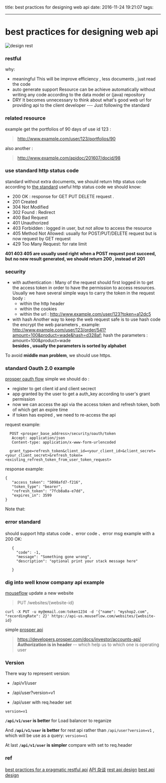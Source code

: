 title: best practices for designing  web api
date: 2016-11-24 19:21:07
tags:

---
# best practices for designing web api

![design rest](https://betimdrenica.files.wordpress.com/2015/03/api2.png)

### restful

why:
 - meaningful
This will be improve efficiency , less documents , just read the code 
 - auto generate support
Resource can be achieve automatically without writing any code  according to the data model or (java) repository 
 - DRY 
It becomes unnecessary to think about what's good web url for providing api to the client developer --- Just following the standard

### related resource
example get the portfolios of 90 days of use id 123 :
>  http://www.example.com/user/123/portfolios/90 

also another :
>  http://www.example.com/apidoc/201607/docid/98

### use standard http status code
standard without extra documents, we should return http status code according to [the standard](https://en.wikipedia.org/wiki/List_of_HTTP_status_codes)
useful http status code we should know: 
 - 200 OK :  response for GET PUT DELETE request . 
 - 201 Created
 - 304 Not Modified
 - 302 Found : Redirect
 - 400 Bad Request
 - 401 Unauthorized
 - 403 Forbidden : logged in user, but not allow to access the resource
 - 405 Method Not Allowed: usually for POST/PUT/DELETE request but is now request by GET request
 - 429 Too Many Request: for rate limit

**401 403 405 are usually used right**
**when a POST request  post succeed, but no new result generated, we should return 200 , instead of 201**

### security
 - with authentication :
 Many of the request should first logged in to get the access token in order to have the  permission to access resources. Usually  we have several simple ways to carry the token in the request body :
   - within the http header
   - within the cookies 
   - within the url : http://www.example.com/user/123?token=a12dc5
 - with hash
Another way to keep the web request safe is to use hash code the encrypt the web parameters , example:  http://www.example.com/user/123/order/541?amount=100&product=wade&hash=d328af;
hash the parameters : amount=100&product=wade  
**besides , usually the parameters is sorted by alphabet**

To avoid **middle man problem**, we should use https.
 
### standard Oauth 2.0 example

[prosper oauth flow](https://developers.prosper.com/docs/authenticating-with-oauth-2-0/authorization-key-flow/)
simple we should do :
  - register to get client id and client secrect
  - app granted by the user to get a auth_key according to user's grant permission
  - now we can access the api via the access token and refresh token, both of which get an expire time
  - if token has expired , we need to re-access the api

request example:

```
  POST <prosper_base_address>/security/oauth/token
   Accept: application/json
   Content-type: application/x-www-form-urlencoded

  grant_type=refresh_token&client_id=<your_client_id>&client_secret=<your_client_secret>&refresh_token=<existing_refresh_token_from_user_token_request>
```

response example:

```
{
   "access_token": "5098afd7-f216",
   "token_type": "bearer",
   "refresh_token": "7fcb8a8a-e7dd",
   "expires_in": 3599
}
```


Note that:  

### error standard
 should support http status code 、error code 、error msg
 example with a 200 OK:
 

```
   {
     "code": -1,
     "message": "Something gone wrong",
     "description": "optional print your stack message here"

   }
```
### dig into well know company api example
[mouseflow](https://api-docs.mouseflow.com/?shell#update-website-details) 
update a new website 

> PUT /websites/{website-id}

```
curl -X PUT -u my@email.com:token1234 -d '{"name": "myshop2.com", "recordingRate": 2}' https://api-us.mouseflow.com/websites/{website-id}
```
simple [prosper api](https://developers.prosper.com/docs/investor/accounts-api/)

> https://developers.prosper.com/docs/investor/accounts-api/
**Authorization is in header** -- which help us to  which one is operating user

### Version

There way to represent version:

 - /api/v1/user 

 - /api/user?version=v1

 - /api/user with req.header set 
  
  `version=v1`

**`/api/v1/user` is better** for Load balancer to reganize 

And **`/api/v1/user` is better** for rest api rather than `/api/user?version=v1` , which will be use as a query: 
  `version=v1`

At last **`/api/v1/user` is simpler** compare with set to req.header


### ref
[best practices for a pragmatic restful api](http://www.vinaysahni.com/best-practices-for-a-pragmatic-restful-api)
[API 杂谈](http://36kr.com/p/5049025.html)
[rest api design](https://betimdrenica.wordpress.com/2015/03/09/ideal-rest-api-design/)
[best api design ](http://www.slideshare.net/SpencerSchneidenbach/restful-api-design-best-practices-using-aspnet-web-api)


